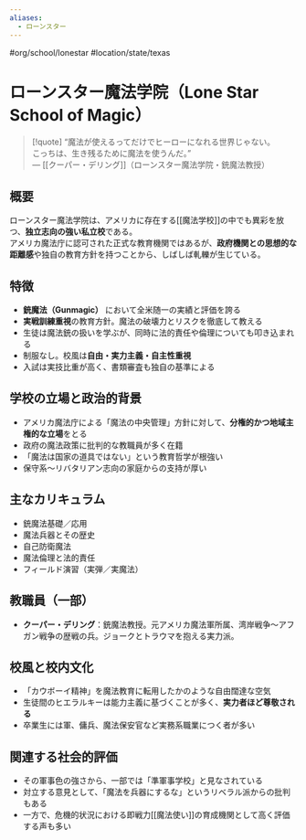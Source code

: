 ```yaml
---
aliases:
  - ローンスター
---
```

#org/school/lonestar #location/state/texas  
# ローンスター魔法学院（Lone Star School of Magic）

>[!quote]
“魔法が使えるってだけでヒーローになれる世界じゃない。  
こっちは、生き残るために魔法を使うんだ。”  
— [[クーパー・デリング]]（ローンスター魔法学院・銃魔法教授）

## 概要

ローンスター魔法学院は、アメリカに存在する[[魔法学校]]の中でも異彩を放つ、**独立志向の強い私立校**である。  
アメリカ魔法庁に認可された正式な教育機関ではあるが、**政府機関との思想的な距離感**や独自の教育方針を持つことから、しばしば軋轢が生じている。

## 特徴

- **銃魔法（Gunmagic）** において全米随一の実績と評価を誇る
- **実戦訓練重視**の教育方針。魔法の破壊力とリスクを徹底して教える
- 生徒は魔法銃の扱いを学ぶが、同時に法的責任や倫理についても叩き込まれる
- 制服なし。校風は**自由・実力主義・自主性重視**
- 入試は実技比重が高く、書類審査も独自の基準による

## 学校の立場と政治的背景

- アメリカ魔法庁による「魔法の中央管理」方針に対して、**分権的かつ地域主権的な立場**をとる
- 政府の魔法政策に批判的な教職員が多く在籍
- 「魔法は国家の道具ではない」という教育哲学が根強い
- 保守系〜リバタリアン志向の家庭からの支持が厚い

## 主なカリキュラム

- 銃魔法基礎／応用  
- 魔法兵器とその歴史  
- 自己防衛魔法  
- 魔法倫理と法的責任  
- フィールド演習（実弾／実魔法）

## 教職員（一部）

- **クーパー・デリング**：銃魔法教授。元アメリカ魔法軍所属、湾岸戦争〜アフガン戦争の歴戦の兵。ジョークとトラウマを抱える実力派。

## 校風と校内文化

- 「カウボーイ精神」を魔法教育に転用したかのような自由闊達な空気
- 生徒間のヒエラルキーは能力主義に基づくことが多く、**実力者ほど尊敬される**
- 卒業生には軍、傭兵、魔法保安官など実務系職業につく者が多い

## 関連する社会的評価

- その軍事色の強さから、一部では「準軍事学校」と見なされている
- 対立する意見として、「魔法を兵器にするな」というリベラル派からの批判もある
- 一方で、危機的状況における即戦力[[魔法使い]]の育成機関として高く評価する声も多い

